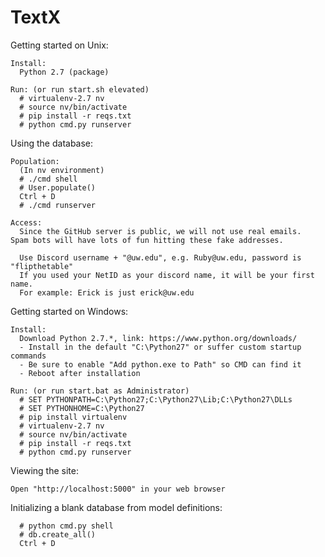 # TextX

Getting started on Unix:

    Install:
      Python 2.7 (package)

    Run: (or run start.sh elevated)
      # virtualenv-2.7 nv
      # source nv/bin/activate
      # pip install -r reqs.txt
      # python cmd.py runserver
      
Using the database:

    Population:
      (In nv environment)
      # ./cmd shell
      # User.populate()
      Ctrl + D
      # ./cmd runserver
    
    Access:
      Since the GitHub server is public, we will not use real emails.  Spam bots will have lots of fun hitting these fake addresses. 
      
      Use Discord username + "@uw.edu", e.g. Ruby@uw.edu, password is "flipthetable"
      If you used your NetID as your discord name, it will be your first name. 
      For example: Erick is just erick@uw.edu
	

Getting started on Windows:

    Install:
      Download Python 2.7.*, link: https://www.python.org/downloads/
      - Install in the default "C:\Python27" or suffer custom startup commands
      - Be sure to enable "Add python.exe to Path" so CMD can find it
      - Reboot after installation
    
    Run: (or run start.bat as Administrator)
      # SET PYTHONPATH=C:\Python27;C:\Python27\Lib;C:\Python27\DLLs
      # SET PYTHONHOME=C:\Python27
      # pip install virtualenv
      # virtualenv-2.7 nv
      # source nv/bin/activate
      # pip install -r reqs.txt
      # python cmd.py runserver

Viewing the site:

	Open "http://localhost:5000" in your web browser

Initializing a blank database from model definitions:

      # python cmd.py shell
      # db.create_all()
      Ctrl + D

